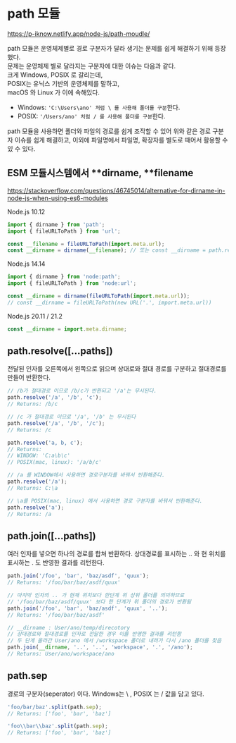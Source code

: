# path 모듈

https://p-iknow.netlify.app/node-js/path-moudle/

path 모듈은 운영체제별로 경로 구분자가 달라 생기는 문제를 쉽게 해결하기 위해 등장했다.  
문제는 운영체제 별로 달라지는 구분자에 대한 이슈는 다음과 같다.  
크게 Windows, POSIX 로 갈리는데,  
POSIX는 유닉스 기반의 운영체제를 말하고,  
macOS 와 Linux 가 이에 속해있다.

- Windows: `'C:\Users\ano' 처럼 \ 를 사용해 폴더를 구분`한다.
- POSIX: `'/Users/ano' 처럼 / 를 사용해 폴더를 구분`한다.

path 모듈을 사용하면 폴더와 파일의 경로를 쉽게 조작할 수 있어 위와 같은 경로 구분자 이슈를 쉽게 해결하고, 이외에 파일명에서 파일명, 확장자를 별도로 때어서 활용할 수 있 수 있다.

## ESM 모듈시스템에서 **dirname, **filename

https://stackoverflow.com/questions/46745014/alternative-for-dirname-in-node-js-when-using-es6-modules

Node.js 10.12

```javascript
import { dirname } from 'path';
import { fileURLToPath } from 'url';

const __filename = fileURLToPath(import.meta.url);
const __dirname = dirname(__filename); // 또는 const __dirname = path.resolve();
```

Node.js 14.14

```javascript
import { dirname } from 'node:path';
import { fileURLToPath } from 'node:url';

const __dirname = dirname(fileURLToPath(import.meta.url));
// const __dirname = fileURLToPath(new URL('.', import.meta.url))
```

Node.js 20.11 / 21.2

```javascript
const __dirname = import.meta.dirname;
```

## path.resolve([...paths])

전달된 인자를 오른쪽에서 왼쪽으로 읽으며 상대로와 절대 경로를 구분하고 절대경로를 만들어 반환한다.

```javascript
// /b가 절대경로 이므로 /b/c가 반환되고 '/a'는 무시된다.
path.resolve('/a', '/b', 'c');
// Returns: /b/c

// /c 가 절대경로 이므로 '/a', '/b' 는 무시된다
path.resolve('/a', '/b', '/c');
// Returns: /c
```

```javascript
path.resolve('a, b, c');
// Returns:
// WINDOW: 'C:a\b\c'
// POSIX(mac, linux): '/a/b/c'

// /a 를 WINDOW에서 사용하면 경로구분자를 바꿔서 반환해준다.
path.resolve('/a');
// Returns: C:\a

// \a를 POSIX(mac, linux) 에서 사용하면 경로 구분자를 바꿔서 반환해준다.
path.resolve('a');
// Returns: /a
```

## path.join([...paths])

여러 인자를 넣으면 하나의 경로를 합쳐 반환하다. 상대경로를 표시하는 .. 와 현 위치를 표시하는 . 도 반영한 결과를 리턴한다.

```javascript
path.join('/foo', 'bar', 'baz/asdf', 'quux');
// Returns: '/foo/bar/baz/asdf/quux'

// 마지막 인자의 .. 가 현재 위치보다 한단계 위 상위 폴더를 의미하므로
// '/foo/bar/baz/asdf/quux' 보다 한 단계가 위 폴더의 경로가 반환됨
path.join('/foo', 'bar', 'baz/asdf', 'quux', '..');
// Returns: '/foo/bar/baz/asdf'

// __dirname : User/ano/temp/direcotory
// 상대경로와 절대경로를 인자로 전달한 경우 이를 반영한 결과를 리턴함
// 두 단계 올라간 User/ano 에서 /workspace 폴더로 내려가 다시 /ano 폴더를 찾음
path.join(__dirname, '..', '..', 'workspace', '.', '/ano');
// Returns: User/ano/workspace/ano
```

## path.sep

경로의 구분자(seperator) 이다. Windows는 \ , POSIX 는 / 값을 담고 있다.

```javascript
'foo/bar/baz'.split(path.sep);
// Returns: ['foo', 'bar', 'baz']

'foo\\bar\\baz'.split(path.sep);
// Returns: ['foo', 'bar', 'baz']
```
